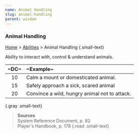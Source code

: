 ```yaml
---
name: Animal Handling
slug: animal-handling
parent: wisdom
---
```

### Animal Handling
[Home](dm-operations-center) > [Abilities](abilities-menu) > Animal Handling {.small-text}

Ability to interact with, control & understand animals.

| ~DC~ | ~Example~                                     |
| :--: | :-------------------------------------------- |
|  10  | Calm a mount or domesticated animal.          |
|  15  | Safely approach a sick, scared animal         |
|  20  | Convince a wild, hungry animal not to attack. |
{.gray .small-text}

> **Sources** <br/>
> System Reference Document, p. 82<br/>
> Player's Handbook, p. 178
{.read .small-text}


